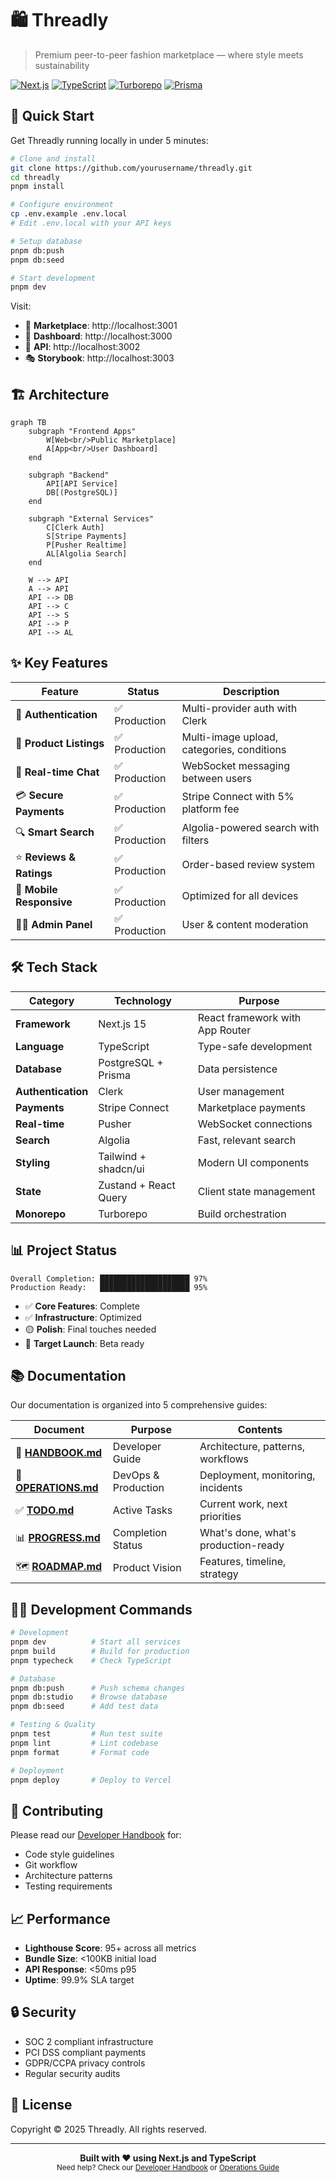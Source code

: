 # 🛍️ Threadly

> Premium peer-to-peer fashion marketplace — where style meets sustainability

[![Next.js](https://img.shields.io/badge/Next.js-15-black?logo=next.js)](https://nextjs.org)
[![TypeScript](https://img.shields.io/badge/TypeScript-5.6-blue?logo=typescript)](https://www.typescriptlang.org)
[![Turborepo](https://img.shields.io/badge/Turborepo-Latest-red?logo=turborepo)](https://turbo.build)
[![Prisma](https://img.shields.io/badge/Prisma-ORM-green?logo=prisma)](https://www.prisma.io)

## 🚀 Quick Start

Get Threadly running locally in under 5 minutes:

```bash
# Clone and install
git clone https://github.com/yourusername/threadly.git
cd threadly
pnpm install

# Configure environment
cp .env.example .env.local
# Edit .env.local with your API keys

# Setup database
pnpm db:push
pnpm db:seed

# Start development
pnpm dev
```

Visit:
- 🛒 **Marketplace**: http://localhost:3001
- 👤 **Dashboard**: http://localhost:3000  
- 🔌 **API**: http://localhost:3002
- 🎭 **Storybook**: http://localhost:3003

## 🏗️ Architecture

```mermaid
graph TB
    subgraph "Frontend Apps"
        W[Web<br/>Public Marketplace]
        A[App<br/>User Dashboard]
    end
    
    subgraph "Backend"
        API[API Service]
        DB[(PostgreSQL)]
    end
    
    subgraph "External Services"
        C[Clerk Auth]
        S[Stripe Payments]
        P[Pusher Realtime]
        AL[Algolia Search]
    end
    
    W --> API
    A --> API
    API --> DB
    API --> C
    API --> S
    API --> P
    API --> AL
```

## ✨ Key Features

| Feature | Status | Description |
|---------|--------|-------------|
| 🔐 **Authentication** | ✅ Production | Multi-provider auth with Clerk |
| 📸 **Product Listings** | ✅ Production | Multi-image upload, categories, conditions |
| 💬 **Real-time Chat** | ✅ Production | WebSocket messaging between users |
| 💳 **Secure Payments** | ✅ Production | Stripe Connect with 5% platform fee |
| 🔍 **Smart Search** | ✅ Production | Algolia-powered search with filters |
| ⭐ **Reviews & Ratings** | ✅ Production | Order-based review system |
| 📱 **Mobile Responsive** | ✅ Production | Optimized for all devices |
| 👨‍💼 **Admin Panel** | ✅ Production | User & content moderation |

## 🛠️ Tech Stack

| Category | Technology | Purpose |
|----------|------------|---------|
| **Framework** | Next.js 15 | React framework with App Router |
| **Language** | TypeScript | Type-safe development |
| **Database** | PostgreSQL + Prisma | Data persistence |
| **Authentication** | Clerk | User management |
| **Payments** | Stripe Connect | Marketplace payments |
| **Real-time** | Pusher | WebSocket connections |
| **Search** | Algolia | Fast, relevant search |
| **Styling** | Tailwind + shadcn/ui | Modern UI components |
| **State** | Zustand + React Query | Client state management |
| **Monorepo** | Turborepo | Build orchestration |

## 📊 Project Status

```
Overall Completion: ████████████████████ 97%
Production Ready:   ████████████████████ 95%
```

- ✅ **Core Features**: Complete
- ✅ **Infrastructure**: Optimized  
- 🟡 **Polish**: Final touches needed
- 📅 **Target Launch**: Beta ready

## 📚 Documentation

Our documentation is organized into 5 comprehensive guides:

| Document | Purpose | Contents |
|----------|---------|----------|
| 📘 **[HANDBOOK.md](./HANDBOOK.md)** | Developer Guide | Architecture, patterns, workflows |
| 🔧 **[OPERATIONS.md](./OPERATIONS.md)** | DevOps & Production | Deployment, monitoring, incidents |
| ✅ **[TODO.md](./TODO.md)** | Active Tasks | Current work, next priorities |
| 📊 **[PROGRESS.md](./PROGRESS.md)** | Completion Status | What's done, what's production-ready |
| 🗺️ **[ROADMAP.md](./ROADMAP.md)** | Product Vision | Features, timeline, strategy |

## 🧑‍💻 Development Commands

```bash
# Development
pnpm dev          # Start all services
pnpm build        # Build for production
pnpm typecheck    # Check TypeScript

# Database
pnpm db:push      # Push schema changes
pnpm db:studio    # Browse database
pnpm db:seed      # Add test data

# Testing & Quality
pnpm test         # Run test suite
pnpm lint         # Lint codebase
pnpm format       # Format code

# Deployment
pnpm deploy       # Deploy to Vercel
```

## 🤝 Contributing

Please read our [Developer Handbook](./HANDBOOK.md) for:
- Code style guidelines
- Git workflow
- Architecture patterns
- Testing requirements

## 📈 Performance

- **Lighthouse Score**: 95+ across all metrics
- **Bundle Size**: <100KB initial load
- **API Response**: <50ms p95
- **Uptime**: 99.9% SLA target

## 🔒 Security

- SOC 2 compliant infrastructure
- PCI DSS compliant payments
- GDPR/CCPA privacy controls
- Regular security audits

## 📄 License

Copyright © 2025 Threadly. All rights reserved.

---

<div align="center">
  <strong>Built with ❤️ using Next.js and TypeScript</strong>
  <br>
  <sub>Need help? Check our <a href="./HANDBOOK.md">Developer Handbook</a> or <a href="./OPERATIONS.md">Operations Guide</a></sub>
</div>